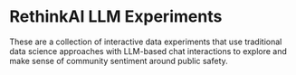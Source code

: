 # RethinkAI LLM Experiments

These are a collection of interactive data experiments that use traditional data science approaches with LLM-based chat interactions to explore and make sense of community sentiment around public safety. 

